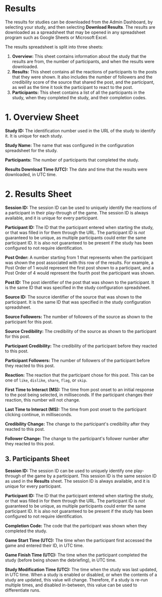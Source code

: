 # Results
The results for studies can be downloaded from the Admin
Dashboard, by selecting your study, and then selecting
**Download Results**. The results are downloaded as a
spreadsheet that may be opened in any spreadsheet program
such as Google Sheets or Microsoft Excel.

The results spreadsheet is split into three sheets:
1) **Overview:** This sheet contains information about the
   study that the results are from, the number of participants,
   and when the results were downloaded.
2) **Results:** This sheet contains all the reactions of
   participants to the posts that they were shown. It also
   includes the number of followers and the credibility score of 
   the source that shared the post, and the participant, as well 
   as the time it took the participant to react to the post.
3) **Participants:** This sheet contains a list of all the
   participants in the study, when they completed the study,
   and their completion codes.

# 1. Overview Sheet

**Study ID:** The identification number used in the URL of
the study to identify it. It is unique for each study.

**Study Name:** The name that was configured in the
configuration spreadsheet for the study.

**Participants:** The number of participants that completed
the study.

**Results Download Time (UTC):** The date and time that
the results were downloaded, in UTC time.

# 2. Results Sheet

**Session ID:** The session ID can be used to uniquely
identify the reactions of a participant in their play-through
of the game. The session ID is always available, and it is 
unique for every participant.

**Participant ID:** The ID that the participant entered when
starting the study, or that was filled in for them through the
URL. The participant ID is _not_ guaranteed to be unique, as
multiple participants could enter the same participant ID. It
is also not guaranteed to be present if the study has been
configured to not require identification.

**Post Order:** A number starting from 1 that represents when
the participant was shown the post associated with this row of 
the results. For example, a Post Order of 1 would represent the 
first post shown to a participant, and a Post Order of 4 would 
represent the fourth post the participant was shown.

**Post ID:** The post identifier of the post that was shown to
the participant. It is the same ID that was specified in the
study configuration spreadsheet.

**Source ID:** The source identifier of the source that was
shown to the participant. It is the same ID that was
specified in the study configuration spreadsheet.

**Source Followers:** The number of followers of the source 
as shown to the participant for this post.

**Source Credibility:** The credibility of the source as
shown to the participant for this post.

**Participant Credibility:** The credibility of the
participant before they reacted to this post.

**Participant Followers:** The number of followers of the
participant before they reacted to this post.

**Reaction:** The reaction that the participant chose
for this post. This can be one of `like`, `dislike`,
`share`, `flag`, or `skip`.

**First Time to Interact (MS):** The time from post onset
to an initial response to the post being selected, in 
milliseconds. If the participant changes their reaction, 
this number will not change.

**Last Time to Interact (MS):** The time from post onset
to the participant clicking continue, in milliseconds.

**Credibility Change:** The change to the participant's
credibility after they reacted to this post.

**Follower Change:** The change to the participant's
follower number after they reacted to this post.

## 3. Participants Sheet

**Session ID:** The session ID can be used to uniquely
identify one play-through of the game by a participant. This
session ID is the same session ID as used in the **Results** 
sheet. The session ID is always available, and it is unique 
for every participant.

**Participant ID:** The ID that the participant entered when
starting the study, or that was filled in for them through the
URL. The participant ID is _not_ guaranteed to be unique, as
multiple participants could enter the same participant ID. It
is also not guaranteed to be present if the study has been
configured to not require identification.

**Completion Code:** The code that the participant was shown
when they completed the study.

**Game Start Time (UTC):** The time when the participant
first accessed the game and entered their ID, in UTC time.

**Game Finish Time (UTC):** The time when the participant
completed the study (before being shown the debriefing), in UTC 
time.

**Study Modification Time (UTC):** The time when the
study was last updated, in UTC time. When a study is enabled 
or disabled, or when the contents of a study are updated, this 
value will change. Therefore, if a study is re-run multiple 
times, and disabled in-between, this value can be used to 
differentiate runs.
